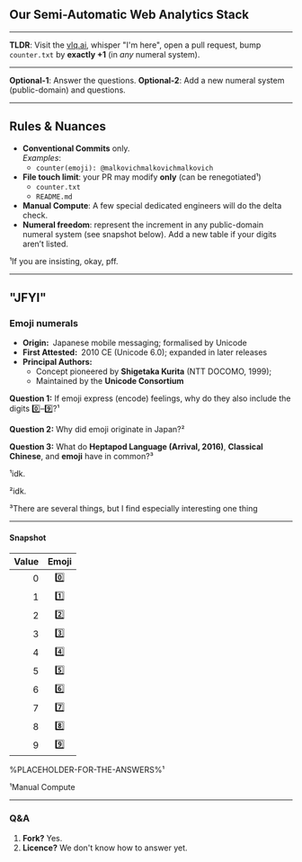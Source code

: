 ## Our Semi-Automatic Web Analytics Stack

---

**TLDR**: Visit the [vlq.ai](https://vlq.ai), whisper "I'm here", open a pull request, bump `counter.txt` by **exactly +1** (in *any* numeral system).

---

**Optional-1**: Answer the questions.
**Optional-2**: Add a new numeral system (public-domain) and questions.

---

## Rules & Nuances

- **Conventional Commits** only.  
   *Examples*:  
   * `counter(emoji): @malkovichmalkovichmalkovich`
- **File touch limit**: your PR may modify **only** (can be renegotiated¹)
   * `counter.txt`
   * `README.md`
- **Manual Compute**: A few special dedicated engineers will do the delta check. 
- **Numeral freedom**: represent the increment in any public-domain numeral system (see snapshot below). Add a new table if your digits aren’t listed.

¹If you are insisting, okay, pff.

---

## "JFYI" 

### Emoji numerals

- **Origin:** Japanese mobile messaging; formalised by Unicode  
- **First Attested:** 2010 CE (Unicode 6.0); expanded in later releases  
- **Principal Authors:** 
  * Concept pioneered by **Shigetaka Kurita** (NTT DOCOMO, 1999);
  * Maintained by the **Unicode Consortium**  

**Question 1:** If emoji express (encode) feelings, why do they also include the digits 0️⃣–9️⃣?¹

**Question 2:** Why did emoji originate in Japan?²

**Question 3:** What do **Heptapod Language (Arrival, 2016)**, **Classical Chinese**, and **emoji** have in common?³

¹idk.

²idk.

³There are several things, but I find especially interesting one thing

---

#### Snapshot

| Value | Emoji |
|------:|:-----:|
| 0 | 0️⃣ |
| 1 | 1️⃣ |
| 2 | 2️⃣ |
| 3 | 3️⃣ |
| 4 | 4️⃣ |
| 5 | 5️⃣ |
| 6 | 6️⃣ |
| 7 | 7️⃣ |
| 8 | 8️⃣ |
| 9 | 9️⃣ |

%PLACEHOLDER-FOR-THE-ANSWERS%¹

¹Manual Compute

---

### Q&A

1. **Fork?** Yes.
2. **Licence?** We don't know how to answer yet.
